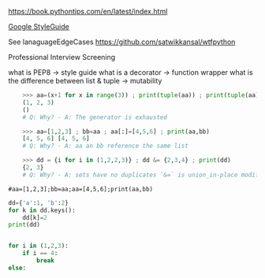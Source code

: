 https://book.pythontips.com/en/latest/index.html


[Google StyleGuide](https://google.github.io/styleguide/pyguide.html)

See lanaguageEdgeCases
https://github.com/satwikkansal/wtfpython


Professional Interview Screening

what is PEP8 -> style guide
what is a decorator -> function wrapper
what is the difference between list & tuple -> mutability

```python
    >>> aa=(x+1 for x in range(3)) ; print(tuple(aa)) ; print(tuple(aa))
    (1, 2, 3)
    ()
    # Q: Why? - A: The generator is exhausted

    >>> aa=[1,2,3] ; bb=aa ; aa[:]=[4,5,6] ; print(aa,bb)
    [4, 5, 6] [4, 5, 6]
    # Q: Why? - A: aa an bb reference the same list

    >>> dd = {i for i in (1,2,2,3)} ; dd &= {2,3,4} ; print(dd)
    {2, 3}
    # Q: Why? - A: sets have no duplicates `&=` is union_in-place modification
```
    #aa=[1,2,3];bb=aa;aa=[4,5,6];print(aa,bb)




```python
dd={'a':1, 'b':2}
for k in dd.keys():
    dd[k]=2
print(dd)


for i in (1,2,3):
    if i == 4:
        break
else:
    




```
